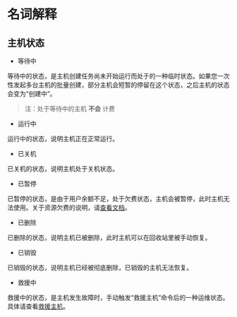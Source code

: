 ---
---

# 名词解释

## 主机状态

* 等待中

等待中的状态，是主机创建任务尚未开始运行而处于的一种临时状态。如果您一次性发起多台主机的批量创建，部分主机会短暂的停留在这个状态，之后主机的状态会变为“创建中”。
>注：处于等待中的主机 **不会** 计费

* 运行中

运行中的状态，说明主机正在正常运行。

* 已关机

已关机的状态，说明主机处于关机状态。

* 已暂停

已暂停的状态，是由于用户余额不足，处于欠费状态，主机会被暂停，此时主机无法使用。关于资源欠费的说明，请[查看文档](https://docs.qingcloud.com/product/quick_start/index#资源欠费)。

* 已删除

已删除的状态，说明主机已被删除，此时主机可以在回收站里被手动恢复。

* 已销毁

已销毁的状态，说明主机已经被彻底删除，已销毁的主机无法恢复。

* 救援中

救援中的状态，是主机发生故障时，手动触发“救援主机”命令后的一种运维状态。具体请查看[救援主机](https://docs.qingcloud.com/product/operation/rescue_instance)。